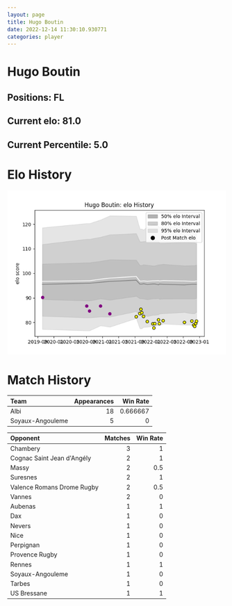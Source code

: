 ```yaml
---  
layout: page  
title: Hugo Boutin  
date: 2022-12-14 11:30:10.930771  
categories: player  
---
```

# Hugo Boutin

## Positions: FL

## Current elo: 81.0

## Current Percentile: 5.0

# Elo History


![elo history](history_HugoBoutin.png)
# Match History


| Team             |   Appearances |   Win Rate |
|:-----------------|--------------:|-----------:|
| Albi             |            18 |   0.666667 |
| Soyaux-Angouleme |             5 |   0        |

| Opponent                   |   Matches |   Win Rate |
|:---------------------------|----------:|-----------:|
| Chambery                   |         3 |        1   |
| Cognac Saint Jean d'Angély |         2 |        1   |
| Massy                      |         2 |        0.5 |
| Suresnes                   |         2 |        1   |
| Valence Romans Drome Rugby |         2 |        0.5 |
| Vannes                     |         2 |        0   |
| Aubenas                    |         1 |        1   |
| Dax                        |         1 |        0   |
| Nevers                     |         1 |        0   |
| Nice                       |         1 |        0   |
| Perpignan                  |         1 |        0   |
| Provence Rugby             |         1 |        0   |
| Rennes                     |         1 |        1   |
| Soyaux-Angouleme           |         1 |        0   |
| Tarbes                     |         1 |        0   |
| US Bressane                |         1 |        1   |